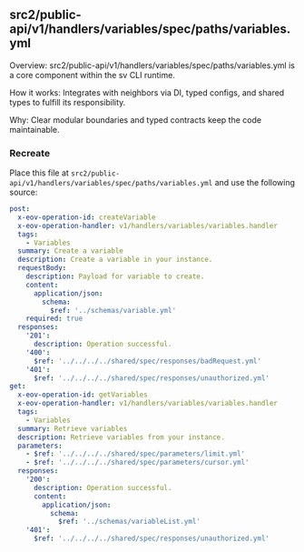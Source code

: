 ## src2/public-api/v1/handlers/variables/spec/paths/variables.yml

Overview: src2/public-api/v1/handlers/variables/spec/paths/variables.yml is a core component within the sv CLI runtime.

How it works: Integrates with neighbors via DI, typed configs, and shared types to fulfill its responsibility.

Why: Clear modular boundaries and typed contracts keep the code maintainable.

### Recreate

Place this file at `src2/public-api/v1/handlers/variables/spec/paths/variables.yml` and use the following source:

```yaml
post:
  x-eov-operation-id: createVariable
  x-eov-operation-handler: v1/handlers/variables/variables.handler
  tags:
    - Variables
  summary: Create a variable
  description: Create a variable in your instance.
  requestBody:
    description: Payload for variable to create.
    content:
      application/json:
        schema:
          $ref: '../schemas/variable.yml'
    required: true
  responses:
    '201':
      description: Operation successful.
    '400':
      $ref: '../../../../shared/spec/responses/badRequest.yml'
    '401':
      $ref: '../../../../shared/spec/responses/unauthorized.yml'
get:
  x-eov-operation-id: getVariables
  x-eov-operation-handler: v1/handlers/variables/variables.handler
  tags:
    - Variables
  summary: Retrieve variables
  description: Retrieve variables from your instance.
  parameters:
    - $ref: '../../../../shared/spec/parameters/limit.yml'
    - $ref: '../../../../shared/spec/parameters/cursor.yml'
  responses:
    '200':
      description: Operation successful.
      content:
        application/json:
          schema:
            $ref: '../schemas/variableList.yml'
    '401':
      $ref: '../../../../shared/spec/responses/unauthorized.yml'

```
